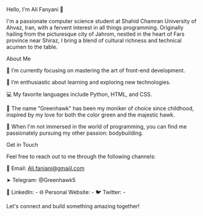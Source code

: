 Hello, I'm Ali Fanyani 👋

I'm a passionate computer science student at Shahid Chamran University of Ahvaz, Iran, with a fervent interest in all things programming.
Originally hailing from the picturesque city of Jahrom, nestled in the heart of Fars province near Shiraz,
I bring a blend of cultural richness and technical acumen to the table.

About Me

🔭 I’m currently focusing on mastering the art of front-end development.

🌱 I’m enthusiastic about learning and exploring new technologies.

💻 My favorite languages include Python, HTML, and CSS.

🎨 The name "Greenhawk" has been my moniker of choice since childhood, inspired by my love for both the color green and the majestic hawk.

💪 When I'm not immersed in the world of programming, you can find me passionately pursuing my other passion: bodybuilding.


Get in Touch


Feel free to reach out to me through the following channels:


📧 Email: Ali.faniani@gmaiil.com

➤ Telegram: @Greenhawk5

💼 LinkedIn: -
🌐 Personal Website: -
🐦 Twitter: -


Let's connect and build something amazing together!
